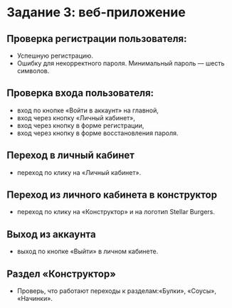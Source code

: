 # Задание 3: веб-приложение

## Проверка регистрации пользователя:
* Успешную регистрацию.
* Ошибку для некорректного пароля. Минимальный пароль — шесть символов.

## Проверка входа пользователя:
* вход по кнопке «Войти в аккаунт» на главной,
* вход через кнопку «Личный кабинет»,
* вход через кнопку в форме регистрации,
* вход через кнопку в форме восстановления пароля.

## Переход в личный кабинет
* переход по клику на «Личный кабинет».

## Переход из личного кабинета в конструктор
* переход по клику на «Конструктор» и на логотип Stellar Burgers.

## Выход из аккаунта
* выход по кнопке «Выйти» в личном кабинете.

## Раздел «Конструктор»
* Проверь, что работают переходы к разделам:«Булки», «Соусы», «Начинки».